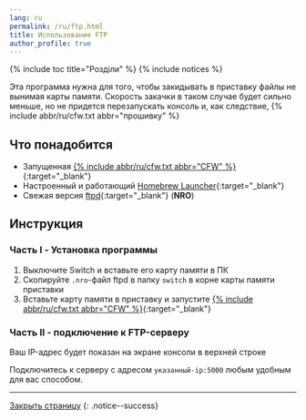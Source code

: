 ```yaml
---
lang: ru
permalink: /ru/ftp.html
title: Использование FTP
author_profile: true
---
```


{% include toc title="Розділи" %}
{% include notices %}


Эта программа нужна для того, чтобы закидывать в приставку файлы не вынимая карты памяти. Скорость закачки в таком случае будет сильно меньше, но не придется перезапускать консоль и, как следствие, {% include abbr/ru/cfw.txt abbr="прошивку" %}

## Что понадобится

* Запущенная [{% include abbr/ru/cfw.txt abbr="CFW" %}](cfw){:target="_blank"}
* Настроенный и работающий [Homebrew Launcher](hbl){:target="_blank"}
* Свежая версия [ftpd](https://github.com/mtheall/ftpd/releases/latest){:target="_blank"} (**NRO**)

## Инструкция

### Часть I - Установка программы 

1. Выключите Switch и вставьте его карту памяти в ПК 
1. Скопируйте `.nro`-файл ftpd в папку `switch` в корне карты памяти приставки
1. Вставьте карту памяти в приставку и запустите [{% include abbr/ru/cfw.txt abbr="CFW" %}](cfw){:target="_blank"} 

### Часть II - подключение к FTP-серверу 

Ваш IP-адрес будет показан на экране консоли в верхней строке

Подключитесь к серверу с адресом `указанный-ip:5000` любым удобным для вас способом. 

___

[Закрыть страницу](javascript:window.close();)
{: .notice--success}